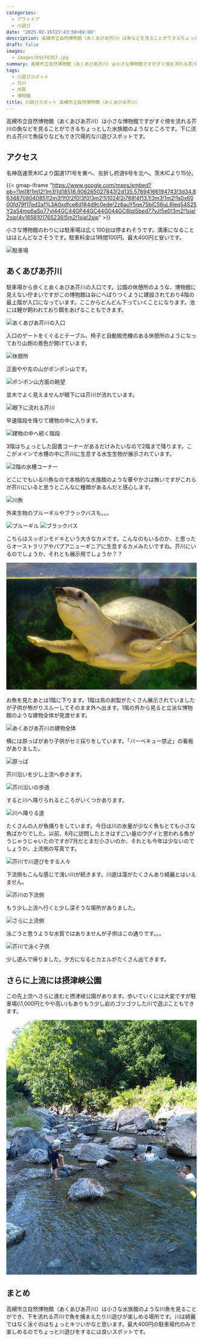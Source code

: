 ```yaml
---
categories:
  - アウトドア
  - 川遊び
date: "2025-02-15T23:43:50+09:00"
description: 高槻市立自然博物館（あくあぴあ芥川）は魚などを見ることができるちょっとした水族館のような場所です。博物館の下に流れる芥川で魚採りなど、川遊びもでる穴場的な川遊びスポットをご紹介します。
draft: false
images:
  - images/DSCF6357.jpg
summary: 高槻市立自然博物館（あくあぴあ芥川）は小さな博物館ですがすぐ傍を流れる芥川の魚などを見ることができるちょっとした水族館のようなところです。下に流れる芥川で魚採りなどもでき穴場的な川遊びスポットです。
tags:
  - 川遊びスポット
  - 芥川
  - 大阪
  - 博物館
title: 川遊びスポット 高槻市立自然博物館（あくあぴあ芥川）
---
```


高槻市立自然博物館（あくあぴあ芥川）は小さな博物館ですがすぐ傍を流れる芥川の魚などを見ることができるちょっとした水族館のようなところです。下に流れる芥川で魚採りなどもでき穴場的な川遊びスポットです。

## アクセス

名神高速茨木ICより国道171号を東へ、左折し府道6号を北へ。茨木ICより15分。

{{< gmap-iframe "https://www.google.com/maps/embed?pb=!1m18!1m12!1m3!1d18518.906265027843!2d135.57894166194743!3d34.86348708040851!2m3!1f0!2f0!3f0!3m2!1i1024!2i768!4f13.1!3m3!1m2!1s0x6000fd79f17ed2a1%3A0xdfce8d184d9c0ede!2z6auY5qe75biC56uL6Ieq54S25Y2a54mp6aSo77yI44GC44GP44GC44G044GC6Iql5bed77yJ!5e0!3m2!1sja!2sjp!4v1658101765236!5m2!1sja!2sjp" >}}

小さな博物館のわりには駐車場は広く100台は停まれそうです。満車になることはほとんどなさそうです。駐車料金は1時間100円、最大400円と安いです。

![駐車場](./images/IMG_20220717_144914_00_814.jpg)

## あくあぴあ芥川

駐車場から歩くとあくあぴあ芥川の入口です。公園の休憩所のような、博物館に見えない佇まいですがこの博物館は谷にへばりつくように建設されており4階の最上階が入口になっています。ここからどんどん下っていくことになります。池には鯉が飼われており餌をあげることもできます。

![あくあぴあ芥川の入口](./images/IMG_20220717_145040_00_815.jpg)

入口のゲートをくぐるとテーブル、椅子と自動販売機のある休憩所のようになっており山側の景色が開けています。

![休憩所](./images/IMG_20220717_145115_00_816.jpg)

正面やや左の山がポンポン山です。

![ポンポン山方面の眺望](./images/DSCF6372.jpg)

並木でよく見えませんが眼下には芥川が流れています。

![眼下に流れる芥川](./images/DSCF6374.jpg)

早速階段を降りて建物の中に入ります。

![建物の中へ続く階段](./images/IMG_20220717_145204_00_818.jpg)

3階はちょっとした図書コーナーがあるだけみたいなので2階まで降ります。ここがメインで水槽の中に芥川に生息する水生生物が展示されています。

![2階の水槽コーナー](./images/IMG_20220717_145354_00_819.jpg)

どこにでもいる川魚なので本格的な水族館のような華やかさは無いですがこれらが芥川にいると思うとこんなに種類があるんだと感心します。

![川魚](./images/DSCF6346.jpg)

外来生物のブルーギルやブラックバスも。。。

![ブルーギル](./images/DSCF6362.jpg)
![ブラックバス](./images/DSCF6364.jpg)

こちらはスッポンモドキという大きなカメです。こんなのもいるのか、と思ったらオーストラリアやパプアニューギニアに生息するカメみたいですね。芥川にいるのでしょうか、それとも展示用でしょうか？？

![スッポンモドキ](./images/DSCF6371.jpg)

お魚を見たあとは1階に下ります。1階は鳥の剥製がたくさん展示されていましたが子供が怖がりスルーしてそのまま外へ出ます。1階の外から見ると立派な博物館のような建物全体が見渡せます。

![あくあぴあ芥川の建物全体](./images/IMG_20220717_150458_00_820.jpg)

横には原っぱがあり子供がセミ採りをしています。「バーベキュー禁止」の看板がありました。

![原っぱ](./images/IMG_20220717_150517_00_821.jpg)

芥川沿いを少し上流へ歩きます。

![芥川沿いの歩道](./images/IMG_20220717_150542_00_822.jpg)

すると川へ降りられるところがいくつかあります。

![川へ降りる道](./images/IMG_20220717_150730_00_824.jpg)

たくさんの人が魚捕りをしています。今日は川の水量が少なく魚もとても小さな魚ばかりでした。以前、8月に訪問したときはすごい量のウグイと思われる魚がうじゃうじゃいたのですが7月だとまだ小さいのか、それとも今年は少ないのでしょうか。上流側の写真です。

![芥川で川遊びをする人々](./images/DSCF6357.jpg)

下流側もこんな感じで浅い川が続きます。川底は藻がたくさんあり綺麗とはいえません。

![芥川の下流側](./images/DSCF6356.jpg)

もう少し上流へ行くと少し深そうな場所がありました。

![さらに上流側](./images/IMG_20220717_153314_00_830.jpg)

泳ごうと思うような水質ではありませんが子供はこの通りです。。。

![芥川で泳ぐ子供](./images/DSCF6358.jpg)

少し遊んで帰りました。夕方になるとカエルがたくさん出てきます。

## さらに上流には摂津峡公園

この先上流へさらに進むと摂津峡公園があります。歩いていくには大変ですが駐車場(\\1,000円とやや高い)もありもう少し岩のゴツゴツした川で遊ぶこともできます。

![摂津峡](./images/settsukyou.jpg)

## まとめ

高槻市立自然博物館（あくあぴあ芥川）は小さな水族館のような川魚を見ることができ、下を流れる芥川で魚を捕まえたり川遊びが楽しめる場所です。川は綺麗ではなく泳ぐのはちょっとキツいかなと思います。最大400円の駐車場代のみで楽しめるのでちょっと川遊びをするには良いスポットです。
